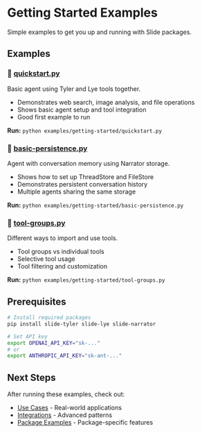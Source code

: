 # Getting Started Examples

Simple examples to get you up and running with Slide packages.

## Examples

### 🚀 [quickstart.py](./quickstart.py)
Basic agent using Tyler and Lye tools together.
- Demonstrates web search, image analysis, and file operations
- Shows basic agent setup and tool integration
- Good first example to run

**Run:** `python examples/getting-started/quickstart.py`

### 💾 [basic-persistence.py](./basic-persistence.py)  
Agent with conversation memory using Narrator storage.
- Shows how to set up ThreadStore and FileStore
- Demonstrates persistent conversation history
- Multiple agents sharing the same storage

**Run:** `python examples/getting-started/basic-persistence.py`

### 🔧 [tool-groups.py](./tool-groups.py)
Different ways to import and use tools.
- Tool groups vs individual tools
- Selective tool usage
- Tool filtering and customization

**Run:** `python examples/getting-started/tool-groups.py`

## Prerequisites

```bash
# Install required packages
pip install slide-tyler slide-lye slide-narrator

# Set API key
export OPENAI_API_KEY="sk-..."
# or
export ANTHROPIC_API_KEY="sk-ant-..."
```

## Next Steps

After running these examples, check out:
- [Use Cases](../use-cases/) - Real-world applications
- [Integrations](../integrations/) - Advanced patterns
- [Package Examples](../../packages/tyler/examples/) - Package-specific features